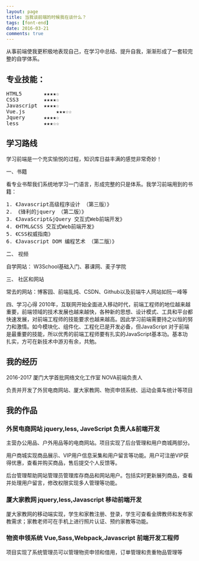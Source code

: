 ```yaml
---
layout: page
title: 当我谈前端的时候我在谈什么？
tags: [font-end]
date: 2016-03-21
comments: true
---
```

从事前端使我更积极地表现自己，在学习中总结、提升自我，渐渐形成了一套较完整的自学体系。

## 专业技能：
<pre>
HTML5  		★★★★☆
CSS3  		★★★★☆
Javascript 	★★★★☆
Vue.js          ★★★☆☆
Jquery 		★★★★☆
less     	★★★☆☆
</pre>

## 学习路线

学习前端是一个充实愉悦的过程，知识库日益丰满的感觉非常奇妙！

一、书籍

看专业书帮我们系统地学习一门语言，形成完整的只是体系。我学习前端用到的书籍：
<pre>
1. 《Javascript高级程序设计 （第三版）》   
2. 《锋利的jquery （第二版）》
3. 《JavaScript&jQuery 交互式Web前端开发》 
4. 《HTML&CSS 交互式Web前端开发》  
5. 《CSS权威指南》
6. 《Javascript DOM 编程艺术 （第二版）》
</pre>

二、 视频

自学网站： W3School基础入门、慕课网、麦子学院

三、 社区和网站

常去的网站：博客园、前端乱炖、CSDN、Github以及前端牛人网站如阮一峰等

四、学习心得
2010年，互联网开始全面进入移动时代，前端工程师的地位越来越重要，前端领域的技术发展也越来越快，各种新的思想、设计模式、工具和平台都快速发展，对前端工程师的技能要求也越来越高。因此学习前端需要持之以恒的努力和激情。如今模块化、组件化、工程化已是开发必备，但JavaScript 对于前端是最重要的技能，所以优秀的前端工程师要有扎实的JavaScript基本功。基本功扎实，方可在新技术中游刃有余，共勉。


## 我的经历

2016-2017 厦门大学首批网络文化工作室	NOVA前端负责人 

负责并开发了外贸电商网站、厦大家教网、物资申领系统、运动会乘车统计等项目

## 我的作品

### 外贸电商网站  jquery,less, JaveScript   负责人&前端开发

主营办公用品、户外用品等的电商网站。项目实现了后台管理和用户商城两部分。

用户商城实现商品展示、VIP用户信息采集和用户留言等功能。用户可注册VIP获得优惠，查看并购买商品，售后提交个人反馈等。

后台管理帮助网站管理员管理库存商品和网站用户。包括实时更新展列商品，查看并处理用户留言，修改权限实现多人管理等功能。


### 厦大家教网  jquery,less,Javascript   移动前端开发

厦大家教网的移动端实现，学生和家教注册、登录，学生可查看金牌教师和发布家教需求；家教老师可在手机上进行照片认证、预约家教等功能。

### 物资申领系统  Vue,Sass,Webpack,Javascript  前端开发工程师

项目实现了系统管理员可以管理物资申领和借用，订单管理和贵重物品管理等




 
 
